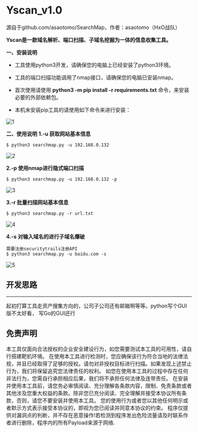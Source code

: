 # Yscan_v1.0

源自于github.com/asaotomo/SearchMap，作者：asaotomo（HxO战队）

**Yscan是一款域名解析、端口扫描、子域名挖掘为一体的信息收集工具。**

**一、安装说明**

- 工具使用python3开发，请确保您的电脑上已经安装了python3环境。

- 工具的端口扫描功能调用了nmap接口，请确保您的电脑已安装nmap。

- 首次使用请使用 **python3 -m pip install -r requirements.txt** 命令，来安装必要的外部依赖包。

- 本机未安装pip工具的请使用如下命令来进行安装：

![1](https://user-images.githubusercontent.com/71480339/222026628-69c7cfed-f2ed-4425-9174-052e7023eb0c.png)

**二、使用说明**
**1.-u 获取网站基本信息**
```
$ python3 searchmap.py -u 192.168.0.132
```
![2](https://user-images.githubusercontent.com/71480339/222026056-bc738df4-617b-40a5-b0f4-650cbff1b3e6.png)

**2.-p 使用nmap进行隐式端口扫描**
```
$ python3 searchmap.py -u 192.168.0.132 -p
```
![3](https://user-images.githubusercontent.com/71480339/222026067-1271d9eb-6f61-42ca-8a5a-a9650f52be91.png)

**3.-r 批量扫描网站基本信息**
```
$ python3 searchmap.py -r url.txt
```
![4](https://user-images.githubusercontent.com/71480339/222026071-7e389a94-8ebd-4cae-902b-4c4ccf0d81e5.png)

**4.-s 对输入域名的进行子域名爆破**
```
需要注册securitytrails注册API
$ python3 searchmap.py -u baidu.com -s
```
![5](https://user-images.githubusercontent.com/71480339/222026076-83a9a142-8162-4a5a-bf03-06c02edb7003.png)

## 开发思路
****************************
起初打算工具走资产搜集方向的，公司子公司还有邮箱啊等等。python写个GUI版不太好看， 写Go的GUI还行

## 免责声明
本工具仅面向合法授权的企业安全建设行为，如您需要测试本工具的可用性，请自行搭建靶机环境。 在使用本工具进行检测时，您应确保该行为符合当地的法律法规，并且已经取得了足够的授权。请勿对非授权目标进行扫描。如果发现上述禁止行为，我们将保留追究您法律责任的权利。 如您在使用本工具的过程中存在任何非法行为，您需自行承担相应后果，我们将不承担任何法律及连带责任。 在安装并使用本工具前，请您务必审慎阅读、充分理解各条款内容，限制、免责条款或者其他涉及您重大权益的条款。除非您已充分阅读、完全理解并接受本协议所有条款，否则，请您不要安装并使用本工具。 您的使用行为或者您以其他任何明示或者默示方式表示接受本协议的，即视为您已阅读并同意本协议的约束。 程序仅提供对漏洞点的判断，并不存在恶意操作!若检测到程序发出危险流量请及时联系作者进行删除，程序内的所有Payload来源于网络.
